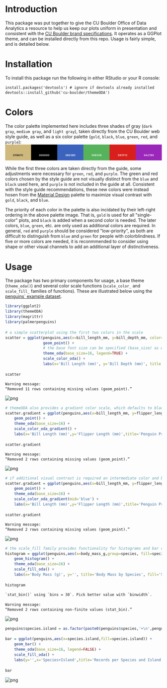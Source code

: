 # Introduction
This package was put together to give the CU Boulder Office of Data Analytics a resource to help us keep our plots uniform in presentation and consistent with the [CU Boulder brand specifications](https://styleguide.colorado.edu/colors.html). It operates as a GGPlot theme, and can be installed directly from this repo. Usage is fairly simple, and is detailed below.

# Installation
To install this package run the following in either RStudio or your R console:
```
install.packages('devtools') # ignore if devtools already installed
devtools::install_github('cu-boulder/themeODA')
```

# Colors
The color palette implemented here includes three shades of gray (`dark gray`, `medium gray`, and `light gray`), taken directly from the CU Boulder web style guide, as well as a six color palette (`gold`, `black`, `blue`, `green`, `red`, and `purple`):
![palette](img/oda_pal.png)

While the first three colors are taken directly from the guide, some adjustments were necessary for `green`, `red`, and `purple`. The green and red colors chosen by the style guide are not visually distinct from the `blue` and `black` used here, and `purple` is not included in the guide at all. Consistent with the style guide recommendations, these new colors were instead hosen from the [Material Design](material.io) palette to maximize visual contrast with `gold`, `black`, and `blue`.

The priority of each color in the palette is also incidated by their left-right ordering in the above palette image. That is, `gold` is used for all "single-color" plots, and `black` is added when a second color is needed. The later colors, `blue`, `green`, etc. are only used as additional colors are required. In general, `red` and `purple` should be considered "low-priority", as both are difficult to distinguish from `blue` and `green` for people with colorblindness. If five or more colors are needed, it is reconmmended to consider using shape or other visual channels to add an additional layer of distinctiveness.

# Usage
The package has two primary components for usage, a base theme (`theme_oda()`) and several color scale functions (`scale_color_` and `scale_fill_` families of functions). These are illustrated below using the [penguins` example dataset](https://www.r-bloggers.com/2020/06/penguins-dataset-overview-iris-alternative-in-r/).


```R
library(ggplot2)
library(themeODA)
library(magrittr)
library(palmerpenguins)

# a simple scatterplot using the first two colors in the scale
scatter = ggplot(penguins,aes(x=bill_length_mm, y=bill_depth_mm, color=sex)) +
                 geom_point() +
                 # the base font size can be specified (base_size) as well as the presence of a legend
                 theme_oda(base_size=16, legend=TRUE) + 
                 scale_color_oda() +
                 labs(x='Bill Length (mm)', y='Bill Depth (mm)', title = 'Penguin Beak Dimensions',color='Sex')

scatter
```

    Warning message:
    “Removed 11 rows containing missing values (geom_point).”



![png](output_1_1.png)



```R
# themeODA also provides a gradient color scale, which defaults to black-gold
scatter.gradient = ggplot(penguins,aes(x=bill_length_mm, y=flipper_length_mm, color=body_mass_g)) +
    geom_point() + 
    theme_oda(base_size=16) +
    scale_color_oda_gradient() +
    labs(x='Bill Length (mm)',y='Flipper Length (mm)',title='Penguin Proportions', color='Body Mass (g)')

scatter.gradient
```

    Warning message:
    “Removed 2 rows containing missing values (geom_point).”



![png](output_2_1.png)



```R
# if additional visual contrast is required an intermediate color and be used
scatter.gradient = ggplot(penguins,aes(x=bill_length_mm, y=flipper_length_mm, color=body_mass_g)) +
    geom_point() + 
    theme_oda(base_size=16) +
    scale_color_oda_gradient(mid='blue') +
    labs(x='Bill Length (mm)',y='Flipper Length (mm)',title='Penguin Proportions', color='Body Mass (g)')

scatter.gradient
```

    Warning message:
    “Removed 2 rows containing missing values (geom_point).”



![png](output_3_1.png)



```R
# the scale_fill family provides functionality for histograms and bar charts
histogram = ggplot(penguins,aes(x=body_mass_g,group=species, fill=species)) + 
    geom_histogram() +
    theme_oda(base_size=16) +
    scale_fill_oda() +
    labs(x='Body Mass (g)', y='', title='Body Mass by Species', fill='Species')

histogram
```

    `stat_bin()` using `bins = 30`. Pick better value with `binwidth`.
    
    Warning message:
    “Removed 2 rows containing non-finite values (stat_bin).”



![png](output_4_1.png)



```R
penguins$species.island = as.factor(paste0(penguins$species,'+\n',penguins$island))

bar = ggplot(penguins,aes(x=species.island,fill=species.island)) +
    geom_bar() +
    theme_oda(base_size=16, legend=FALSE) +
    scale_fill_oda() +
    labs(y='',x='Species+Island',title='Records per Species and Island',fill='Species+Island')

bar
```


![png](output_5_0.png)

